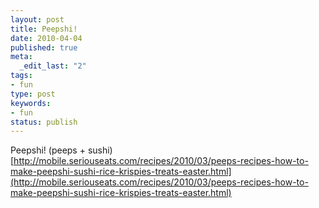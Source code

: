 ```yaml
---
layout: post
title: Peepshi!
date: 2010-04-04
published: true
meta:
  _edit_last: "2"
tags:
- fun
type: post
keywords:
- fun
status: publish
---
```

Peepshi! (peeps + sushi)[http://mobile.seriouseats.com/recipes/2010/03/peeps-recipes-how-to-make-peepshi-sushi-rice-krispies-treats-easter.html](http://mobile.seriouseats.com/recipes/2010/03/peeps-recipes-how-to-make-peepshi-sushi-rice-krispies-treats-easter.html)
